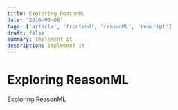 ```yaml
---
title: Exploring ReasonML
date: '2016-03-08'
tags: ['article', 'frontend', 'reasonML', 'rescript']
draft: false
summary: Implement it
description: Implement it
---
```

# Exploring ReasonML


[Exploring ReasonML](http://reasonmlhub.com/exploring-reasonml/)

